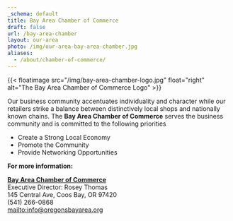 ```yaml
---
_schema: default
title: Bay Area Chamber of Commerce
draft: false
url: /bay-area-chamber
layout: our-area
photo: /img/our-area-bay-area-chamber.jpg
aliases:
  - /about/chamber-of-commerce/
---
```

{{< floatimage src="/img/bay-area-chamber-logo.jpg" float="right" alt="The Bay Area Chamber of Commerce Logo" >}}

Our business community accentuates individuality and character while our retailers strike a balance between distinctively local shops and nationally known chains. The **Bay Area Chamber of Commerce** serves the business community and is committed to the following priorities

* Create a Strong Local Economy
* Promote the Community
* Provide Networking Opportunities

**For more information:**

<a href="http://coosbaynorthbendcharlestonchamber.com" target="_blank" rel="noopener"><strong>Bay Area Chamber of Commerce</strong></a><br> Executive Director: Rosey Thomas<br> 145 Central Ave, Coos Bay, OR 97420<br> (541) 266-0868<br> [mailto:info@oregonsbayarea.org](mailto:info@oregonsbayarea.org)